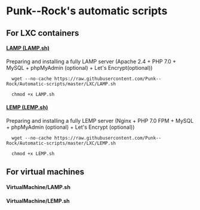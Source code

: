 # Punk--Rock's automatic scripts

## For LXC containers

#### [LAMP (LAMP.sh)](https://github.com/Punk--Rock/Automatic-scripts/blob/master/LXC/LAMP.sh)

Preparing and installing a fully LAMP server (Apache 2.4 + PHP 7.0 + MySQL + phpMyAdmin (optional) + Let's Encrypt(optional))

```shell
  wget --no-cache https://raw.githubusercontent.com/Punk--Rock/Automatic-scripts/master/LXC/LAMP.sh

  chmod +x LAMP.sh
```

#### [LEMP (LEMP.sh)](https://github.com/Punk--Rock/Automatic-scripts/blob/master/LXC/LEMP.sh)

Preparing and installing a fully LEMP server (Nginx + PHP 7.0 FPM + MySQL + phpMyAdmin (optional) + Let's Encrypt (optional))

```shell
  wget --no-cache https://raw.githubusercontent.com/Punk--Rock/Automatic-scripts/master/LXC/LEMP.sh

  chmod +x LEMP.sh
```

## For virtual machines

#### VirtualMachine/LAMP.sh

#### VirtualMachine/LEMP.sh
